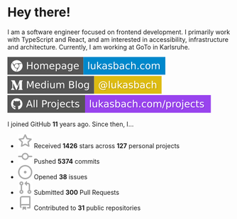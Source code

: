 # Hey there!

I am a software engineer focused on frontend development. I primarily work with TypeScript and React, and am interested in accessibility, infrastructure and architecture. Currently, I am working at GoTo in Karlsruhe.

[![Homepage](./icons/homepage.svg)](https://lukasbach.com)
[![Medium Blog](./icons/medium.svg)](https://medium.com/@lukasbach)
[![My Projects](./icons/projects.svg)](https://lukasbach.com/projects)

I joined GitHub **11** years ago. Since then, I...

- ![](./icons/star.svg) Received **1426** stars across **127** personal projects
- ![](./icons/commit.svg) Pushed **5374** commits
- ![](./icons/issues.svg) Opened **38** issues
- ![](./icons/pr.svg) Submitted **300** Pull Requests
- ![](./icons/repo.svg) Contributed to **31** public repositories
